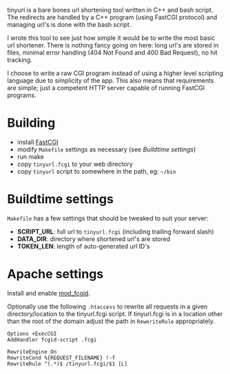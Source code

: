 tinyurl is a bare bones url shortening tool written in C++ and bash script.
The redirects are handled by a C++ program (using FastCGI protocol) and
managing url's is done with the bash script.

I wrote this tool to see just how simple it would be to write the most basic
url shortener. There is nothing fancy going on here: long url's are stored
in files, minimal error handling (404 Not Found and 400 Bad Request), no hit
tracking.

I choose to write a raw CGI program instead of using a higher level scripting
language due to simplicity of the app. This also means that requirements are
simple; just a competent HTTP server capable of running FastCGI programs.


Building
========

- install [FastCGI](http://www.fastcgi.com/)
- modify `Makefile` settings as necessary (see *Buildtime settings*)
- run make
- copy `tinyurl.fcgi` to your web directory
- copy `tinyurl` script to somewhere in the path, eg: `~/bin`


Buildtime settings
==================

`Makefile` has a few settings that should be tweaked to suit your server:

- **SCRIPT_URL**: full url to `tinyurl.fcgi` (including trailing forward slash)
- **DATA_DIR**: directory where shortened url's are stored
- **TOKEN_LEN**: length of auto-generated url ID's


Apache settings
===============

Install and enable [mod_fcgid](http://httpd.apache.org/mod_fcgid/).

Optionally use the following `.htaccess` to rewrite all requests in a given
directory/location to the tinyurl.fcgi script. If tinyurl.fcgi is in a location
other than the root of the domain adjust the path in `ReweriteRule`
appropriately.

    Options +ExecCGI
    AddHandler fcgid-script .fcgi
    
    RewriteEngine On
    RewriteCond %{REQUEST_FILENAME} !-f
    RewriteRule ^(.*)$ /tinyurl.fcgi/$1 [L]
